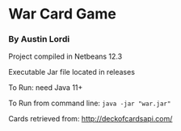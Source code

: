 # War Card Game
### By Austin Lordi

Project compiled in Netbeans 12.3

Executable Jar file located in releases

To Run: need Java 11+

To Run from command line: ```java -jar "war.jar" ```

Cards retrieved from: http://deckofcardsapi.com/

